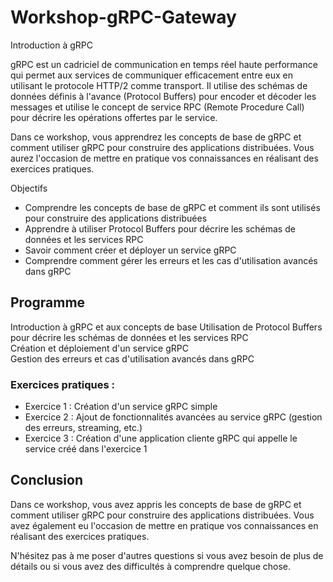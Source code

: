 # Workshop-gRPC-Gateway

Introduction à gRPC

gRPC est un cadriciel de communication en temps réel haute performance qui permet aux services de communiquer efficacement entre eux en utilisant le protocole HTTP/2 comme transport. Il utilise des schémas de données définis à l'avance (Protocol Buffers) pour encoder et décoder les messages et utilise le concept de service RPC (Remote Procedure Call) pour décrire les opérations offertes par le service.

Dans ce workshop, vous apprendrez les concepts de base de gRPC et comment utiliser gRPC pour construire des applications distribuées. Vous aurez l'occasion de mettre en pratique vos connaissances en réalisant des exercices pratiques.

Objectifs

 - Comprendre les concepts de base de gRPC et comment ils sont utilisés pour construire des applications distribuées </br>
 - Apprendre à utiliser Protocol Buffers pour décrire les schémas de données et les services RPC </br>
 - Savoir comment créer et déployer un service gRPC </br>
 - Comprendre comment gérer les erreurs et les cas d'utilisation avancés dans gRPC </br>

## Programme

Introduction à gRPC et aux concepts de base
Utilisation de Protocol Buffers pour décrire les schémas de données et les services RPC </br>
Création et déploiement d'un service gRPC </br>
Gestion des erreurs et cas d'utilisation avancés dans gRPC </br>
### Exercices pratiques : </br>
 - Exercice 1 : Création d'un service gRPC simple </br>
 - Exercice 2 : Ajout de fonctionnalités avancées au service gRPC (gestion des erreurs, streaming, etc.) </br>
 - Exercice 3 : Création d'une application cliente gRPC qui appelle le service créé dans l'exercice 1 </br>

## Conclusion </br>

Dans ce workshop, vous avez appris les concepts de base de gRPC et comment utiliser gRPC pour construire des applications distribuées. Vous avez également eu l'occasion de mettre en pratique vos connaissances en réalisant des exercices pratiques. </br>

N'hésitez pas à me poser d'autres questions si vous avez besoin de plus de détails ou si vous avez des difficultés à comprendre quelque chose. </br>
